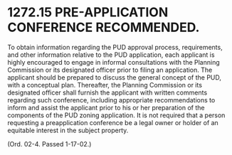 1272.15 PRE-APPLICATION CONFERENCE RECOMMENDED.
===============================================

To obtain information regarding the PUD approval process, requirements,
and other information relative to the PUD application, each applicant is
highly encouraged to engage in informal consultations with the Planning
Commission or its designated officer prior to filing an application. The
applicant should be prepared to discuss the general concept of the PUD,
with a conceptual plan. Thereafter, the Planning Commission or its
designated officer shall furnish the applicant with written comments
regarding such conference, including appropriate recommendations to
inform and assist the applicant prior to his or her preparation of the
components of the PUD zoning application. It is not required that a
person requesting a preapplication conference be a legal owner or holder
of an equitable interest in the subject property.

(Ord. 02-4. Passed 1-17-02.)
